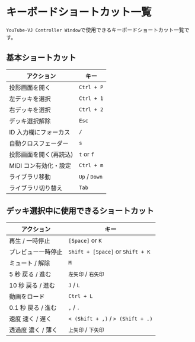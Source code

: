 # キーボードショートカット一覧

`YouTube-VJ Controller Window`で使用できるキーボードショートカット一覧です。

## 基本ショートカット

| アクション             | キー          |
| ---------------------- | ------------- |
| 投影画面を開く         | `Ctrl + P`    |
| 左デッキを選択         | `Ctrl + 1`    |
| 右デッキを選択         | `Ctrl + 2`    |
| デッキ選択解除         | `Esc`         |
| ID 入力欄にフォーカス  | `/`           |
| 自動クロスフェーダー   | `s`           |
| 投影画面を開く(再読込) | `t` or `f`    |
| MIDI コン有効化・設定  | `Ctrl + m`    |
| ライブラリ移動         | `Up` / `Down` |
| ライブラリ切り替え     | `Tab`         |

## デッキ選択中に使用できるショートカット

| アクション         | キー                              |
| ------------------ | --------------------------------- |
| 再生 / 一時停止    | `[Space]` or `K`                  |
| プレビュー一時停止 | `Shift + [Space]` or `Shift + K`  |
| ミュート / 解除    | `M`                               |
| 5 秒 戻る / 進む   | `左矢印` / `右矢印`               |
| 10 秒 戻る / 進む  | `J` / `L`                         |
| 動画をロード       | `Ctrl + L`                        |
| 0.1 秒 戻る / 進む | `,` / `.`                         |
| 速度 速く / 遅く   | `< (Shift + ,)` / `> (Shift + .)` |
| 透過度 濃く / 薄く | `上矢印` / `下矢印`               |
